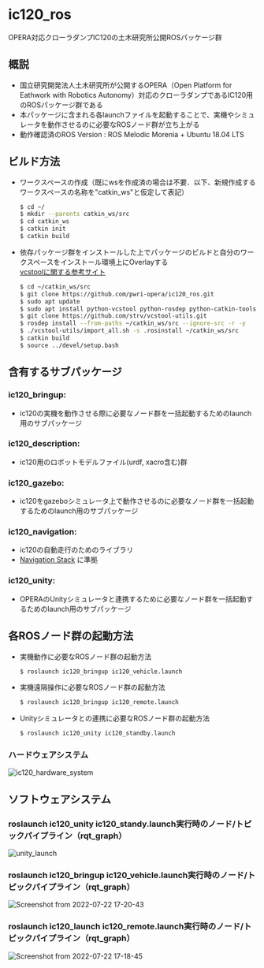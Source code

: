 # ic120_ros
OPERA対応クローラダンプIC120の土木研究所公開ROSパッケージ群

## 概説
- 国立研究開発法人土木研究所が公開するOPERA（Open Platform for Eathwork with Robotics Autonomy）対応のクローラダンプであるIC120用のROSパッケージ群である
- 本パッケージに含まれる各launchファイルを起動することで、実機やシミュレータを動作させるのに必要なROSノード群が立ち上がる
- 動作確認済のROS Version : ROS Melodic Morenia + Ubuntu 18.04 LTS

## ビルド方法
- ワークスペースの作成（既にwsを作成済の場合は不要．以下、新規作成するワークスペースの名称を"catkin_ws"と仮定して表記）
  ```bash
  $ cd ~/
  $ mkdir --parents catkin_ws/src
  $ cd catkin_ws
  $ catkin init
  $ catkin build
  ```

- 依存パッケージ群をインストールした上でパッケージのビルドと自分のワークスペースをインストール環境上にOverlayする  
  [vcstoolに関する参考サイト](https://qiita.com/strv/items/dbde72e20a8efe62ef95)
  ```bash
  $ cd ~/catkin_ws/src
  $ git clone https://github.com/pwri-opera/ic120_ros.git
  $ sudo apt update
  $ sudo apt install python-vcstool python-rosdep python-catkin-tools
  $ git clone https://github.com/strv/vcstool-utils.git
  $ rosdep install --from-paths ~/catkin_ws/src --ignore-src -r -y
  $ ./vcstool-utils/import_all.sh -s .rosinstall ~/catkin_ws/src
  $ catkin build
  $ source ../devel/setup.bash
  ```

## 含有するサブパッケージ
### ic120_bringup:
- ic120の実機を動作させる際に必要なノード群を一括起動するためのlaunch用のサブパッケージ

### ic120_description:
- ic120用のロボットモデルファイル(urdf, xacro含む)群

### ic120_gazebo:
- ic120をgazeboシミュレータ上で動作させるのに必要なノード群を一括起動するためのlaunch用のサブパッケージ

### ic120_navigation:
- ic120の自動走行のためのライブラリ
- [Navigation Stack](http://wiki.ros.org/navigation) に準拠

### ic120_unity:
- OPERAのUnityシミュレータと連携するために必要なノード群を一括起動するためのlaunch用のサブパッケージ

## 各ROSノード群の起動方法
- 実機動作に必要なROSノード群の起動方法
  ```bash
  $ roslaunch ic120_bringup ic120_vehicle.launch
  ```
- 実機遠隔操作に必要なROSノード群の起動方法
  ```bash
  $ roslaunch ic120_bringup ic120_remote.launch
  ```
- Unityシミュレータとの連携に必要なROSノード群の起動方法
  ```bash
  $ roslaunch ic120_unity ic120_standby.launch
  ```
 
### ハードウェアシステム
![ic120_hardware_system](https://user-images.githubusercontent.com/24404939/159679362-c82d3720-089a-47f1-9251-a02f9e8a7fd4.jpg)

## ソフトウェアシステム
### roslaunch ic120_unity ic120_standy.launch実行時のノード/トピックパイプライン（rqt_graph）
![unity_launch](https://user-images.githubusercontent.com/24404939/175253675-c9fe28b6-398b-46c4-963f-aad9289c3c9b.png)

### roslaunch ic120_bringup ic120_vehicle.launch実行時のノード/トピックパイプライン（rqt_graph）
![Screenshot from 2022-07-22 17-20-43](https://user-images.githubusercontent.com/24404939/180416808-acab38d4-04b0-48aa-a50f-15a0c7be0808.png)

### roslaunch ic120_launch ic120_remote.launch実行時のノード/トピックパイプライン（rqt_graph）
![Screenshot from 2022-07-22 17-18-45](https://user-images.githubusercontent.com/24404939/180416944-6568d3dc-23ad-4508-9e3a-55f378f093f1.png)
